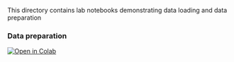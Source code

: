This directory contains lab notebooks demonstrating data loading and data preparation


### Data preparation

[![Open in Colab](https://colab.research.google.com/assets/colab-badge.svg)](https://colab.research.google.com/github/rk2896/MLOps_project/blob/main/Data/data_preparation.ipynb)
